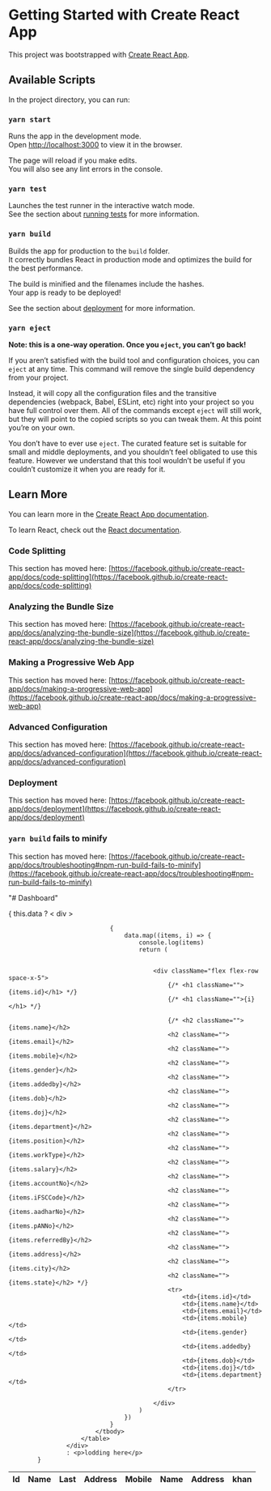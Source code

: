 # Getting Started with Create React App

This project was bootstrapped with [Create React App](https://github.com/facebook/create-react-app).

## Available Scripts

In the project directory, you can run:

### `yarn start`

Runs the app in the development mode.\
Open [http://localhost:3000](http://localhost:3000) to view it in the browser.

The page will reload if you make edits.\
You will also see any lint errors in the console.

### `yarn test`

Launches the test runner in the interactive watch mode.\
See the section about [running tests](https://facebook.github.io/create-react-app/docs/running-tests) for more information.

### `yarn build`

Builds the app for production to the `build` folder.\
It correctly bundles React in production mode and optimizes the build for the best performance.

The build is minified and the filenames include the hashes.\
Your app is ready to be deployed!

See the section about [deployment](https://facebook.github.io/create-react-app/docs/deployment) for more information.

### `yarn eject`

**Note: this is a one-way operation. Once you `eject`, you can’t go back!**

If you aren’t satisfied with the build tool and configuration choices, you can `eject` at any time. This command will remove the single build dependency from your project.

Instead, it will copy all the configuration files and the transitive dependencies (webpack, Babel, ESLint, etc) right into your project so you have full control over them. All of the commands except `eject` will still work, but they will point to the copied scripts so you can tweak them. At this point you’re on your own.

You don’t have to ever use `eject`. The curated feature set is suitable for small and middle deployments, and you shouldn’t feel obligated to use this feature. However we understand that this tool wouldn’t be useful if you couldn’t customize it when you are ready for it.

## Learn More

You can learn more in the [Create React App documentation](https://facebook.github.io/create-react-app/docs/getting-started).

To learn React, check out the [React documentation](https://reactjs.org/).

### Code Splitting

This section has moved here: [https://facebook.github.io/create-react-app/docs/code-splitting](https://facebook.github.io/create-react-app/docs/code-splitting)

### Analyzing the Bundle Size

This section has moved here: [https://facebook.github.io/create-react-app/docs/analyzing-the-bundle-size](https://facebook.github.io/create-react-app/docs/analyzing-the-bundle-size)

### Making a Progressive Web App

This section has moved here: [https://facebook.github.io/create-react-app/docs/making-a-progressive-web-app](https://facebook.github.io/create-react-app/docs/making-a-progressive-web-app)

### Advanced Configuration

This section has moved here: [https://facebook.github.io/create-react-app/docs/advanced-configuration](https://facebook.github.io/create-react-app/docs/advanced-configuration)

### Deployment

This section has moved here: [https://facebook.github.io/create-react-app/docs/deployment](https://facebook.github.io/create-react-app/docs/deployment)

### `yarn build` fails to minify

This section has moved here: [https://facebook.github.io/create-react-app/docs/troubleshooting#npm-run-build-fails-to-minify](https://facebook.github.io/create-react-app/docs/troubleshooting#npm-run-build-fails-to-minify)












"# Dashboard" 





























{
                this.data ?
                    < div >
                        <table>
                            <thead >
                                <tr>
                                    <th>Id</th>
                                    <th>Name </th>
                                    <th>Last </th>
                                    <th>Address </th>
                                    <th>Mobile</th>
                                    <th>Name </th>
                                    <th>Address </th>
                                    <th>khan </th>
                                </tr>
                            </thead>
                            <tbody>

                                {
                                    data.map((items, i) => {
                                        console.log(items)
                                        return (


                                            <div className="flex flex-row space-x-5">
                                                {/* <h1 className="">{items.id}</h1> */}
                                                {/* <h1 className="">{i}</h1> */}

                                                {/* <h2 className="">{items.name}</h2>
                                                <h2 className="">{items.email}</h2>
                                                <h2 className="">{items.mobile}</h2>
                                                <h2 className="">{items.gender}</h2>
                                                <h2 className="">{items.addedby}</h2>
                                                <h2 className="">{items.dob}</h2>
                                                <h2 className="">{items.doj}</h2>
                                                <h2 className="">{items.department}</h2>
                                                <h2 className="">{items.position}</h2>
                                                <h2 className="">{items.workType}</h2>
                                                <h2 className="">{items.salary}</h2>
                                                <h2 className="">{items.accountNo}</h2>
                                                <h2 className="">{items.iFSCCode}</h2>
                                                <h2 className="">{items.aadharNo}</h2>
                                                <h2 className="">{items.pANNo}</h2>
                                                <h2 className="">{items.referredBy}</h2>
                                                <h2 className="">{items.address}</h2>
                                                <h2 className="">{items.city}</h2>
                                                <h2 className="">{items.state}</h2> */}
                                                <tr>
                                                    <td>{items.id}</td>
                                                    <td>{items.name}</td>
                                                    <td>{items.email}</td>
                                                    <td>{items.mobile}</td>
                                                    <td>{items.gender}</td>
                                                    <td>{items.addedby}</td>
                                                    <td>{items.dob}</td>
                                                    <td>{items.doj}</td>
                                                    <td>{items.department}</td>
                                                </tr>

                                            </div>
                                        )
                                    })
                                }
                            </tbody>
                        </table>
                    </div>
                    : <p>lodding here</p>
            }
